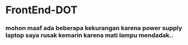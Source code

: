 # FrontEnd-DOT

### mohon maaf ada beberapa kekurangan karena power supply laptop saya rusak kemarin karena mati lampu mendadak..
